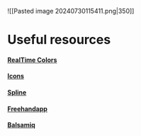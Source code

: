 ![[Pasted image 20240730115411.png|350]]
# Useful resources 

#### [RealTime Colors](https://www.realtimecolors.com/?colors=050315-fbfbfe-2f27ce-dedcff-433bff&fonts=Inter-Inter)
#### [Icons](https://icons8.com/)
#### [Spline](https://spline.design/)
#### [Freehandapp](https://www.freehandapp.com/)
#### [Balsamiq](https://balsamiq.com/)

